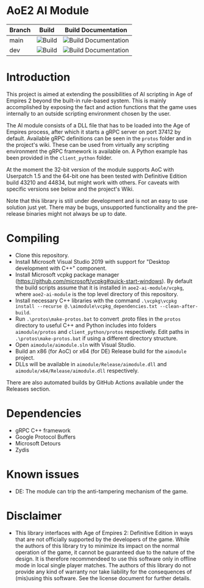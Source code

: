 # AoE2 AI Module

| Branch        | Build         | Build Documentation |
| ------------- | ------------- | ------------------- |
| main          | ![Build](https://github.com/FLWL/aoe2-ai-module/workflows/Build/badge.svg?branch=main) | ![Build Documentation](https://github.com/FLWL/aoe2-ai-module/workflows/Build%20Documentation/badge.svg?branch=main)  |
| dev           | ![Build](https://github.com/FLWL/aoe2-ai-module/workflows/Build/badge.svg?branch=dev) | ![Build Documentation](https://github.com/FLWL/aoe2-ai-module/workflows/Build%20Documentation/badge.svg?branch=dev)  |

# Introduction
This project is aimed at extending the possibilities of AI scripting in Age of Empires 2 beyond the built-in rule-based system. This is mainly accomplished by exposing the fact and action functions that the game uses internally to an outside scripting environment chosen by the user.

The AI module consists of a DLL file that has to be loaded into the Age of Empires process, after which it starts a gRPC server on port 37412 by default. Available gRPC definitions can be seen in the `protos` folder and in the project's wiki. These can be used from virtually any scripting environment the gRPC framework is available on. A Python example has been provided in the `client_python` folder.

At the moment the 32-bit version of the module supports AoC with Userpatch 1.5 and the 64-bit one has been tested with Definitive Edition build 43210 and 44834, but might work with others. For caveats with specific versions see below and the project's Wiki.

Note that this library is still under development and is not an easy to use solution just yet. There may be bugs, unsupported functionality and the pre-release binaries might not always be up to date.

# Compiling
* Clone this repository.
* Install Microsoft Visual Studio 2019 with support for "Desktop development with C++" component.
* Install Microsoft vcpkg package manager (https://github.com/microsoft/vcpkg#quick-start-windows). By default the build scripts assume that it is installed in `aoe2-ai-module/vcpkg`, where `aoe2-ai-module` is the top level directory of this repository.
* Install necessary C++ libraries with the command `.\vcpkg\vcpkg install --recurse @.\aimodule\vcpkg_dependencies.txt --clean-after-build`.
* Run `.\protos\make-protos.bat` to convert .proto files in the `protos` directory to useful C++ and Python includes into folders `aimodule/protos` and `client_python/protos` respectively. Edit paths in `.\protos\make-protos.bat` if using a different directory structure.
* Open `aimodule/aimodule.sln` with Visual Studio.
* Build an x86 (for AoC) or x64 (for DE) Release build for the `aimodule` project.
* DLLs will be available in `aimodule/Release/aimodule.dll` and `aimodule/x64/Release/aimodule.dll` respectively.

There are also automated builds by GitHub Actions available under the Releases section.

# Dependencies
* gRPC C++ framework
* Google Protocol Buffers
* Microsoft Detours
* Zydis

# Known issues
* DE: The module can trip the anti-tampering mechanism of the game.

# Disclaimer
* This library interfaces with Age of Empires 2: Definitive Edition in ways that are not officially supported by the developers of the game. While the authors of this library try to minimize its impact on the normal operation of the game, it cannot be guaranteed due to the nature of the design. It is therefore recommendeed to use this software only in offline mode in local single player matches. The authors of this library do not provide any kind of warranty nor take liability for the consequences of (mis)using this software. See the license document for further details.
